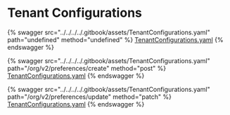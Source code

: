 # Tenant Configurations

{% swagger src="../../../../.gitbook/assets/TenantConfigurations.yaml" path="undefined" method="undefined" %}
[TenantConfigurations.yaml](../../../../.gitbook/assets/TenantConfigurations.yaml)
{% endswagger %}

{% swagger src="../../../../.gitbook/assets/TenantConfigurations.yaml" path="/org/v2/preferences/create" method="post" %}
[TenantConfigurations.yaml](../../../../.gitbook/assets/TenantConfigurations.yaml)
{% endswagger %}

{% swagger src="../../../../.gitbook/assets/TenantConfigurations.yaml" path="/org/v2/preferences/update" method="patch" %}
[TenantConfigurations.yaml](../../../../.gitbook/assets/TenantConfigurations.yaml)
{% endswagger %}
